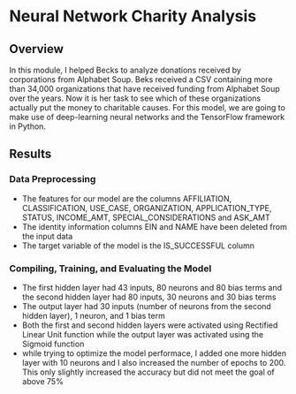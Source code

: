# Neural Network Charity Analysis

## Overview

In this module, I helped Becks to analyze donations received by corporations from Alphabet Soup. Beks received a CSV containing more than 34,000 organizations that have received funding from Alphabet Soup over the years. Now it is her task to see which of these organizations actually put the money to charitable causes. For this model, we are going to make use of deep-learning neural networks and the TensorFlow framework in Python.

## Results

### Data Preprocessing

- The features for our model are the columns AFFILIATION, CLASSIFICATION, USE_CASE, ORGANIZATION, APPLICATION_TYPE, STATUS, INCOME_AMT, SPECIAL_CONSIDERATIONS and ASK_AMT
- The identity information columns EIN and NAME have been deleted from the input data
- The target variable of the model is the IS_SUCCESSFUL column 

### Compiling, Training, and Evaluating the Model

- The first hidden layer had 43 inputs, 80 neurons and 80 bias terms and the second hidden layer had 80 inputs, 30 neurons and 30 bias terms
- The output layer had 30 inputs (number of neurons from the second hidden layer), 1 neuron, and 1 bias term
- Both the first and second hidden layers were activated using Rectified Linear Unit function while the output layer was activated using the Sigmoid function
- while trying to optimize the model performace, I added one more hidden layer with 10 neurons and I also increased the number of epochs to 200. This only slightly increased the accuracy but did not meet the goal of above 75%
